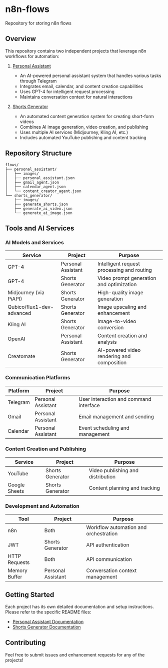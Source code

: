 # n8n-flows
Repository for storing n8n flows

## Overview
This repository contains two independent projects that leverage n8n workflows for automation:

1. [Personal Assistant](flows/personal_assistant/README.md)
   - An AI-powered personal assistant system that handles various tasks through Telegram
   - Integrates email, calendar, and content creation capabilities
   - Uses GPT-4 for intelligent request processing
   - Maintains conversation context for natural interactions

2. [Shorts Generator](flows/shorts_generator/README.md)
   - An automated content generation system for creating short-form videos
   - Combines AI image generation, video creation, and publishing
   - Uses multiple AI services (Midjourney, Kling AI, etc.)
   - Includes automated YouTube publishing and content tracking

## Repository Structure
```
flows/
├── personal_assistant/
│   ├── images/
│   ├── personal_assistant.json
│   ├── gmail_agent.json
│   ├── calendar_agent.json
│   └── content_creator_agent.json
└── shorts_generator/
    ├── images/
    ├── generate_shorts.json
    ├── generate_ai_video.json
    └── generate_ai_image.json
```

## Tools and AI Services

### AI Models and Services
| Service | Project | Purpose |
|---------|---------|---------|
| GPT-4 | Personal Assistant | Intelligent request processing and routing |
| GPT-4 | Shorts Generator | Video prompt generation and optimization |
| Midjourney (via PiAPI) | Shorts Generator | High-quality image generation |
| Qubico/flux1-dev-advanced | Shorts Generator | Image upscaling and enhancement |
| Kling AI | Shorts Generator | Image-to-video conversion |
| OpenAI | Personal Assistant | Content creation and analysis |
| Creatomate | Shorts Generator | AI-powered video rendering and composition |

### Communication Platforms
| Platform | Project | Purpose |
|----------|---------|---------|
| Telegram | Personal Assistant | User interaction and command interface |
| Gmail | Personal Assistant | Email management and sending |
| Calendar | Personal Assistant | Event scheduling and management |

### Content Creation and Publishing
| Service | Project | Purpose |
|---------|---------|---------|
| YouTube | Shorts Generator | Video publishing and distribution |
| Google Sheets | Shorts Generator | Content planning and tracking |

### Development and Automation
| Tool | Project | Purpose |
|------|---------|---------|
| n8n | Both | Workflow automation and orchestration |
| JWT | Shorts Generator | API authentication |
| HTTP Requests | Both | API communication |
| Memory Buffer | Personal Assistant | Conversation context management |

## Getting Started
Each project has its own detailed documentation and setup instructions. Please refer to the specific README files:

- [Personal Assistant Documentation](flows/personal_assistant/README.md)
- [Shorts Generator Documentation](flows/shorts_generator/README.md)

## Contributing
Feel free to submit issues and enhancement requests for any of the projects!

